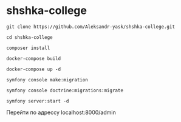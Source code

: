 # shshka-college
```git clone https://github.com/Aleksandr-yask/shshka-college.git```

```cd shshka-college```

```composer install```

```docker-compose build```

```docker-compose up -d```

```symfony console make:migration```

```symfony console doctrine:migrations:migrate```

```symfony server:start -d```

Перейти по адрессу localhost:8000/admin
